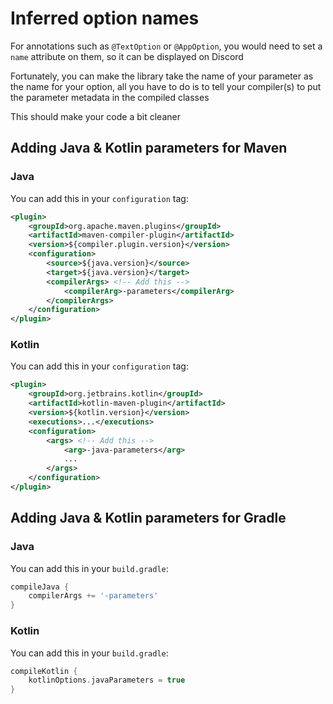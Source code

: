 # Inferred option names

For annotations such as `@TextOption` or `@AppOption`, you would need to set a `name` attribute on them, 
so it can be displayed on Discord

Fortunately, you can make the library take the name of your parameter as the name for your option, 
all you have to do is to tell your compiler(s) to put the parameter metadata in the compiled classes

This should make your code a bit cleaner

## Adding Java & Kotlin parameters for Maven
### Java
You can add this in your `configuration` tag:
```xml
<plugin>
    <groupId>org.apache.maven.plugins</groupId>
    <artifactId>maven-compiler-plugin</artifactId>
    <version>${compiler.plugin.version}</version>
    <configuration>
        <source>${java.version}</source>
        <target>${java.version}</target>
        <compilerArgs> <!-- Add this -->
            <compilerArg>-parameters</compilerArg>
        </compilerArgs>
    </configuration>
</plugin>
```

### Kotlin
You can add this in your `configuration` tag:
```xml
<plugin>
    <groupId>org.jetbrains.kotlin</groupId>
    <artifactId>kotlin-maven-plugin</artifactId>
    <version>${kotlin.version}</version>
    <executions>...</executions>
    <configuration>
        <args> <!-- Add this -->
            <arg>-java-parameters</arg>
            ...
        </args>
    </configuration>
</plugin>
```

## Adding Java & Kotlin parameters for Gradle
### Java
You can add this in your `build.gradle`:
```gradle
compileJava {
    compilerArgs += '-parameters'
}
```

### Kotlin
You can add this in your `build.gradle`:
```gradle
compileKotlin {
    kotlinOptions.javaParameters = true
}
```